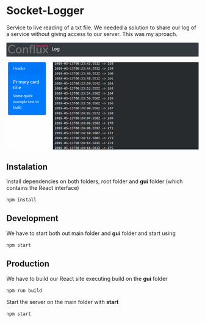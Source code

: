 # Socket-Logger

Service to live reading of a txt file.
We needed a solution to share our log of a service without giving access to our server. This was my aproach.

![Example](socket-logger.gif)

## Instalation

Install dependencies on both folders, root folder and **gui** folder (which contains the React interface)

```
npm install
```

## Development

We have to start both out main folder and **gui** folder and start using

```
npm start
```

## Production

We have to build our React site executing build on the **gui** folder

```
npm run build
```

Start the server on the main folder with **start**

```
npm start
```
